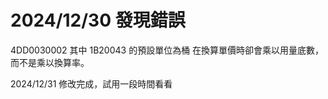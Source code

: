 # 2024/12/30 發現錯誤

4DD0030002 其中 1B20043 的預設單位為桶 在換算單價時卻會乘以用量底數，而不是乘以換算率。

2024/12/31 修改完成，試用一段時間看看
